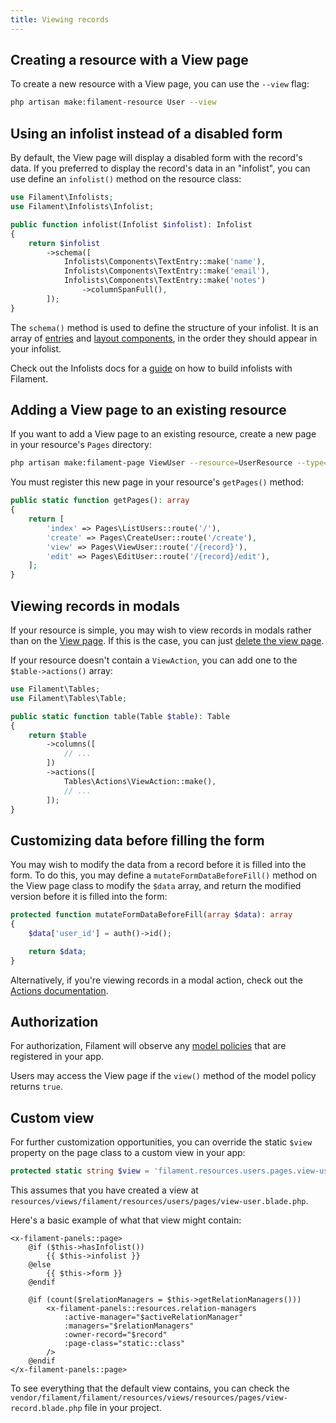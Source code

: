 ```yaml
---
title: Viewing records
---
```


## Creating a resource with a View page

To create a new resource with a View page, you can use the `--view` flag:

```bash
php artisan make:filament-resource User --view
```

## Using an infolist instead of a disabled form

By default, the View page will display a disabled form with the record's data. If you preferred to display the record's data in an "infolist", you can use define an `infolist()` method on the resource class:

```php
use Filament\Infolists;
use Filament\Infolists\Infolist;

public function infolist(Infolist $infolist): Infolist
{
    return $infolist
        ->schema([
            Infolists\Components\TextEntry::make('name'),
            Infolists\Components\TextEntry::make('email'),
            Infolists\Components\TextEntry::make('notes')
                ->columnSpanFull(),
        ]);
}
```

The `schema()` method is used to define the structure of your infolist. It is an array of [entries](../../infolists/entries/getting-started#available-entries) and [layout components](../../infolists/layout/getting-started#available-layout-components), in the order they should appear in your infolist.

Check out the Infolists docs for a [guide](../../infolists/getting-started) on how to build infolists with Filament.

## Adding a View page to an existing resource

If you want to add a View page to an existing resource, create a new page in your resource's `Pages` directory:

```bash
php artisan make:filament-page ViewUser --resource=UserResource --type=ViewRecord
```

You must register this new page in your resource's `getPages()` method:

```php
public static function getPages(): array
{
    return [
        'index' => Pages\ListUsers::route('/'),
        'create' => Pages\CreateUser::route('/create'),
        'view' => Pages\ViewUser::route('/{record}'),
        'edit' => Pages\EditUser::route('/{record}/edit'),
    ];
}
```

## Viewing records in modals

If your resource is simple, you may wish to view records in modals rather than on the [View page](viewing-records). If this is the case, you can just [delete the view page](getting-started#deleting-resource-pages).

If your resource doesn't contain a `ViewAction`, you can add one to the `$table->actions()` array:

```php
use Filament\Tables;
use Filament\Tables\Table;

public static function table(Table $table): Table
{
    return $table
        ->columns([
            // ...
        ])
        ->actions([
            Tables\Actions\ViewAction::make(),
            // ...
        ]);
}
```

## Customizing data before filling the form

You may wish to modify the data from a record before it is filled into the form. To do this, you may define a `mutateFormDataBeforeFill()` method on the View page class to modify the `$data` array, and return the modified version before it is filled into the form:

```php
protected function mutateFormDataBeforeFill(array $data): array
{
    $data['user_id'] = auth()->id();

    return $data;
}
```

Alternatively, if you're viewing records in a modal action, check out the [Actions documentation](../../actions/prebuilt-actions/view#customizing-data-before-filling-the-form).

## Authorization

For authorization, Filament will observe any [model policies](https://laravel.com/docs/authorization#creating-policies) that are registered in your app.

Users may access the View page if the `view()` method of the model policy returns `true`.

## Custom view

For further customization opportunities, you can override the static `$view` property on the page class to a custom view in your app:

```php
protected static string $view = 'filament.resources.users.pages.view-user';
```

This assumes that you have created a view at `resources/views/filament/resources/users/pages/view-user.blade.php`.

Here's a basic example of what that view might contain:

```blade
<x-filament-panels::page>
    @if ($this->hasInfolist())
        {{ $this->infolist }}
    @else
        {{ $this->form }}
    @endif

    @if (count($relationManagers = $this->getRelationManagers()))
        <x-filament-panels::resources.relation-managers
            :active-manager="$activeRelationManager"
            :managers="$relationManagers"
            :owner-record="$record"
            :page-class="static::class"
        />
    @endif
</x-filament-panels::page>
```

To see everything that the default view contains, you can check the `vendor/filament/filament/resources/views/resources/pages/view-record.blade.php` file in your project.
